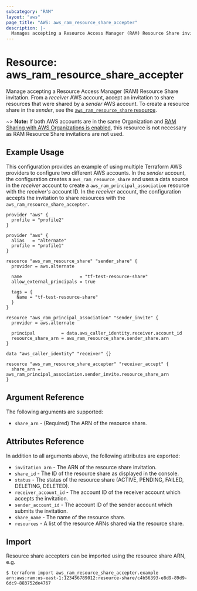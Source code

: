 ```yaml
---
subcategory: "RAM"
layout: "aws"
page_title: "AWS: aws_ram_resource_share_accepter"
description: |-
  Manages accepting a Resource Access Manager (RAM) Resource Share invitation.
---
```


# Resource: aws_ram_resource_share_accepter

Manage accepting a Resource Access Manager (RAM) Resource Share invitation. From a _receiver_ AWS account, accept an invitation to share resources that were shared by a _sender_ AWS account. To create a resource share in the _sender_, see the [`aws_ram_resource_share` resource](/docs/providers/aws/r/ram_resource_share.html).

~> **Note:** If both AWS accounts are in the same Organization and [RAM Sharing with AWS Organizations is enabled](https://docs.aws.amazon.com/ram/latest/userguide/getting-started-sharing.html#getting-started-sharing-orgs), this resource is not necessary as RAM Resource Share invitations are not used.

## Example Usage

This configuration provides an example of using multiple Terraform AWS providers to configure two different AWS accounts. In the _sender_ account, the configuration creates a `aws_ram_resource_share` and uses a data source in the _receiver_ account to create a `aws_ram_principal_association` resource with the _receiver's_ account ID. In the _receiver_ account, the configuration accepts the invitation to share resources with the `aws_ram_resource_share_accepter`.

```hcl
provider "aws" {
  profile = "profile2"
}

provider "aws" {
  alias   = "alternate"
  profile = "profile1"
}

resource "aws_ram_resource_share" "sender_share" {
  provider = aws.alternate

  name                      = "tf-test-resource-share"
  allow_external_principals = true

  tags = {
    Name = "tf-test-resource-share"
  }
}

resource "aws_ram_principal_association" "sender_invite" {
  provider = aws.alternate

  principal          = data.aws_caller_identity.receiver.account_id
  resource_share_arn = aws_ram_resource_share.sender_share.arn
}

data "aws_caller_identity" "receiver" {}

resource "aws_ram_resource_share_accepter" "receiver_accept" {
  share_arn = aws_ram_principal_association.sender_invite.resource_share_arn
}
```

## Argument Reference

The following arguments are supported:

* `share_arn` - (Required) The ARN of the resource share.

## Attributes Reference

In addition to all arguments above, the following attributes are exported:

* `invitation_arn` - The ARN of the resource share invitation.
* `share_id` - The ID of the resource share as displayed in the console.
* `status` - The status of the resource share (ACTIVE, PENDING, FAILED, DELETING, DELETED).
* `receiver_account_id` - The account ID of the receiver account which accepts the invitation.
* `sender_account_id` - The account ID of the sender account which submits the invitation.
* `share_name` - The name of the resource share.
* `resources` - A list of the resource ARNs shared via the resource share.

## Import

Resource share accepters can be imported using the resource share ARN, e.g.

```
$ terraform import aws_ram_resource_share_accepter.example arn:aws:ram:us-east-1:123456789012:resource-share/c4b56393-e8d9-89d9-6dc9-883752de4767
```

